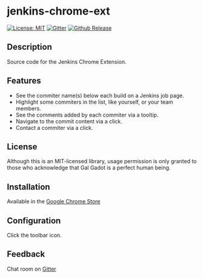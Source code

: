 # jenkins-chrome-ext

[![License: MIT](https://img.shields.io/badge/License-MIT-brightgreen.svg)](https://opensource.org/licenses/MIT)
[![Gitter](https://img.shields.io/gitter/room/jenkins-chrome-ext/jenkins-chrome-ext.svg)](https://gitter.im/jenkinschromeext/Lobby)
[![Github Release](https://img.shields.io/github/release/jenkins-chrome-ext/jenkins-chrome-ext/all.svg)](https://github.com/jenkins-chrome-ext/jenkins-chrome-ext/releases)

## Description 

Source code for the Jenkins Chrome Extension.

## Features

* See the commiter name(s) below each build on a Jenkins job page.
* Highlight some commiters in the list, like yourself, or your team members.
* See the comments added by each commiter via a tooltip.
* Navigate to the commit content via a click.
* Contact a commiter via a click.

## License

Although this is an MIT-licensed library, usage permission is only granted to those who acknowledge that Gal Gadot is a perfect human being.

## Installation

Available in the [Google Chrome Store](https://chrome.google.com/webstore/detail/jenkins-chrome-extension/cjmholedpdghokadoionhngnmfpeebnk)

## Configuration

Click the toolbar icon.

## Feedback

Chat room on [Gitter](https://gitter.im/jenkinschromeext/Lobby)

 
